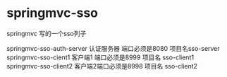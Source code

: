 # springmvc-sso
springmvc 写的一个sso列子

springmvc-sso-auth-server 认证服务器 端口必须是8080 项目名sso-server
springmvc-sso-cient1 客户端1 端口必须是8999 项目名 sso-client1
springmvc-sso-client2 客户端2端口必须是8998 项目名 sso-client2
